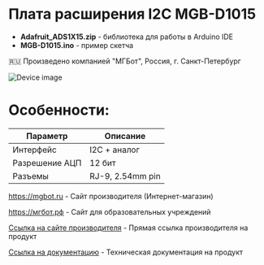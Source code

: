 # Плата расширения I2C MGB-D1015

- **Adafruit_ADS1X15.zip** - библиотека для работы в Arduino IDE
- **MGB-D1015.ino** - пример скетча

🇷🇺 Произведено компанией "МГБот", Россия, г. Санкт-Петербург

![Device image](https://books.mgbot.ru/images/MGB-D1015.PNG)

# Особенности:

| Параметр    | Описание |
| ----------- | -----------|
| Интерфейс   | I2C + аналог|
| Разрешение АЦП       | 12 бит |
| Разъемы     | RJ-9, 2.54mm pin|

https://mgbot.ru  - Сайт производителя (Интернет-магазин)

https://мгбот.рф  - Сайт для образовательных учреждений

[Ссылка на сайте производителя](https://mgbot.ru/catalog/platy_rasshireniya/plata_rasshireniya_i2c_atsp_ads1015_razem_rj_9_mgb_d1015/) - Прямая ссылка производителя на продукт

[Ссылка на документацию](https://books.mgbot.ru/devices/MGB-D1015.pdf) - Техническая документация на продукт